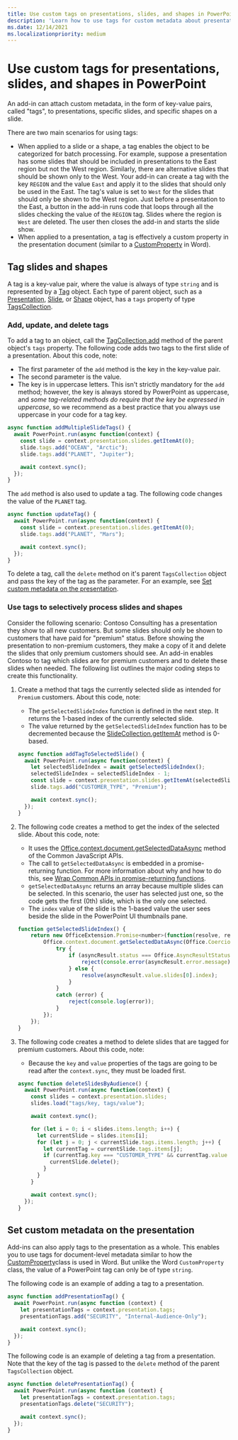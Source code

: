 ```yaml
---
title: Use custom tags on presentations, slides, and shapes in PowerPoint
description: 'Learn how to use tags for custom metadata about presentations, slides, and shapes.'
ms.date: 12/14/2021
ms.localizationpriority: medium
---
```


# Use custom tags for presentations, slides, and shapes in PowerPoint

An add-in can attach custom metadata, in the form of key-value pairs, called "tags", to presentations, specific slides, and specific shapes on a slide.

There are two main scenarios for using tags:

- When applied to a slide or a shape, a tag enables the object to be categorized for batch processing. For example, suppose a presentation has some slides that should be included in presentations to the East region but not the West region. Similarly, there are alternative slides that should be shown only to the West. Your add-in can create a tag with the key `REGION` and the value `East` and apply it to the slides that should only be used in the East. The tag's value is set to `West` for the slides that should only be shown to the West region. Just before a presentation to the East, a button in the add-in runs code that loops through all the slides checking the value of the `REGION` tag. Slides where the region is `West` are deleted. The user then closes the add-in and starts the slide show.
- When applied to a presentation, a tag is effectively a custom property in the presentation document (similar to a [CustomProperty](/javascript/api/word/word.customproperty) in Word).

## Tag slides and shapes

A tag is a key-value pair, where the value is always of type `string` and is represented by a [Tag](/javascript/api/powerpoint/powerpoint.tag) object. Each type of parent object, such as a [Presentation](/javascript/api/powerpoint/powerpoint.presentation), [Slide](/javascript/api/powerpoint/powerpoint.slide), or [Shape](/javascript/api/powerpoint/powerpoint.shape) object, has a `tags` property of type [TagsCollection](/javascript/api/powerpoint/powerpoint.tagcollection).

### Add, update, and delete tags

To add a tag to an object, call the [TagCollection.add](/javascript/api/powerpoint/powerpoint.tagcollection#powerpoint-powerpoint-tagcollection-add-member(1)) method of the parent object's `tags` property. The following code adds two tags to the first slide of a presentation. About this code, note:

- The first parameter of the `add` method is the key in the key-value pair.
- The second parameter is the value.
- The key is in uppercase letters. This isn't strictly mandatory for the `add` method; however, the key is always stored by PowerPoint as uppercase, and *some tag-related methods do require that the key be expressed in uppercase*, so we recommend as a best practice that you always use uppercase in your code for a tag key.

```javascript
async function addMultipleSlideTags() {
  await PowerPoint.run(async function(context) {
    const slide = context.presentation.slides.getItemAt(0);
    slide.tags.add("OCEAN", "Arctic");
    slide.tags.add("PLANET", "Jupiter");

    await context.sync();
  });
}
```

The `add` method is also used to update a tag. The following code changes the value of the `PLANET` tag.

```javascript
async function updateTag() {
  await PowerPoint.run(async function(context) {
    const slide = context.presentation.slides.getItemAt(0);
    slide.tags.add("PLANET", "Mars");

    await context.sync();
  });
}
```

To delete a tag, call the `delete` method on it's parent `TagsCollection` object and pass the key of the tag as the parameter. For an example, see [Set custom metadata on the presentation](#set-custom-metadata-on-the-presentation).

### Use tags to selectively process slides and shapes

Consider the following scenario: Contoso Consulting has a presentation they show to all new customers. But some slides should only be shown to customers that have paid for "premium" status. Before showing the presentation to non-premium customers, they make a copy of it and delete the slides that only premium customers should see. An add-in enables Contoso to tag which slides are for premium customers and to delete these slides when needed. The following list outlines the major coding steps to create this functionality.

1. Create a method that tags the currently selected slide as intended for `Premium` customers. About this code, note:

    - The `getSelectedSlideIndex` function is defined in the next step. It returns the 1-based index of the currently selected slide.
    - The value returned by the `getSelectedSlideIndex` function has to be decremented because the [SlideCollection.getItemAt](/javascript/api/powerpoint/powerpoint.slidecollection#powerpoint-powerpoint-slidecollection-getitemat-member(1)) method is 0-based.

    ```javascript
    async function addTagToSelectedSlide() {
      await PowerPoint.run(async function(context) {
        let selectedSlideIndex = await getSelectedSlideIndex();
        selectedSlideIndex = selectedSlideIndex - 1;
        const slide = context.presentation.slides.getItemAt(selectedSlideIndex);
        slide.tags.add("CUSTOMER_TYPE", "Premium");
    
        await context.sync();
      });
    }
    ```

2. The following code creates a method to get the index of the selected slide. About this code, note:

    - It uses the [Office.context.document.getSelectedDataAsync](/javascript/api/office/office.document#office-office-document-getselecteddataasync-member(1)) method of the Common JavaScript APIs.
    - The call to `getSelectedDataAsync` is embedded in a promise-returning function. For more information about why and how to do this, see [Wrap Common APIs in promise-returning functions](../develop/asynchronous-programming-in-office-add-ins.md#wrap-common-apis-in-promise-returning-functions).
    - `getSelectedDataAsync` returns an array because multiple slides can be selected. In this scenario, the user has selected just one, so the code gets the first (0th) slide, which is the only one selected.
    - The `index` value of the slide is the 1-based value the user sees beside the slide in the PowerPoint UI thumbnails pane.

    ```javascript
    function getSelectedSlideIndex() {
        return new OfficeExtension.Promise<number>(function(resolve, reject) {
            Office.context.document.getSelectedDataAsync(Office.CoercionType.SlideRange, function(asyncResult) {
                try {
                    if (asyncResult.status === Office.AsyncResultStatus.Failed) {
                        reject(console.error(asyncResult.error.message));
                    } else {
                        resolve(asyncResult.value.slides[0].index);
                    }
                } 
                catch (error) {
                    reject(console.log(error));
                }
            });
        });
    }
    ```

3. The following code creates a method to delete slides that are tagged for premium customers. About this code, note:

    - Because the `key` and `value` properties of the tags are going to be read after the `context.sync`, they must be loaded first.

    ```javascript
    async function deleteSlidesByAudience() {
      await PowerPoint.run(async function(context) {
        const slides = context.presentation.slides;
        slides.load("tags/key, tags/value");
    
        await context.sync();
    
        for (let i = 0; i < slides.items.length; i++) {
          let currentSlide = slides.items[i];
          for (let j = 0; j < currentSlide.tags.items.length; j++) {
            let currentTag = currentSlide.tags.items[j];
            if (currentTag.key === "CUSTOMER_TYPE" && currentTag.value === "Premium") {
              currentSlide.delete();
            }
          }
        }
    
        await context.sync();
      });
    }
    ```

## Set custom metadata on the presentation

Add-ins can also apply tags to the presentation as a whole. This enables you to use tags for document-level metadata similar to how the [CustomProperty](/javascript/api/word/word.customproperty)class is used in Word. But unlike the Word `CustomProperty` class, the value of a PowerPoint tag can only be of type `string`.

The following code is an example of adding a tag to a presentation. 

```javascript
async function addPresentationTag() {
  await PowerPoint.run(async function (context) {
    let presentationTags = context.presentation.tags;
    presentationTags.add("SECURITY", "Internal-Audience-Only");

    await context.sync();
  });
}
```

The following code is an example of deleting a tag from a presentation. Note that the key of the tag is passed to the `delete` method of the parent `TagsCollection` object.

```javascript
async function deletePresentationTag() {
  await PowerPoint.run(async function (context) {
    let presentationTags = context.presentation.tags;
    presentationTags.delete("SECURITY");

    await context.sync();
  });
}
```
